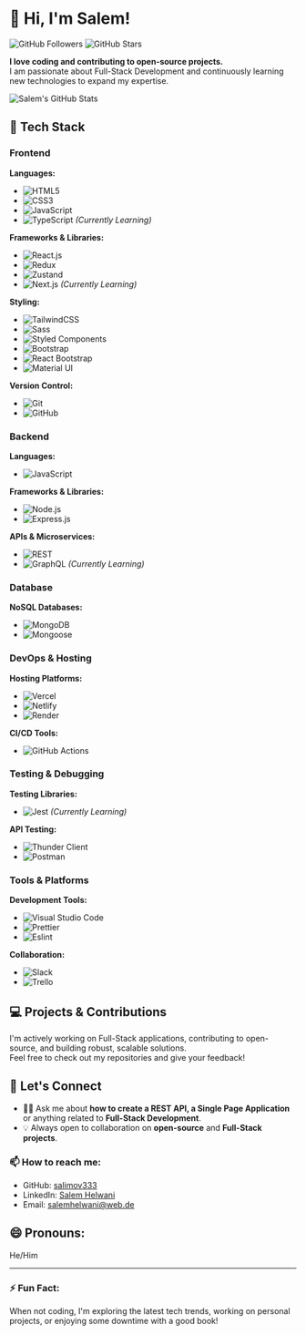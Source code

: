 # 👋 Hi, I'm Salem!

<!--
**salimov333/salimov333** is a ✨ _special_ ✨ repository because its README.md (this file) appears on your GitHub profile.-->

![GitHub Followers](https://img.shields.io/github/followers/salimov333?label=Followers&style=social)
![GitHub Stars](https://img.shields.io/github/stars/salimov333?label=Stars&style=social)

**I love coding and contributing to open-source projects.**  
I am passionate about Full-Stack Development and continuously learning new technologies to expand my expertise.

![Salem's GitHub Stats](https://github-readme-stats.vercel.app/api?username=salimov333&count_private=true&show_icons=true&theme=radical)

## 🔧 Tech Stack

### **Frontend**

**Languages:**  
- ![HTML5](https://img.shields.io/badge/-HTML5-E34F26?logo=html5&logoColor=white&style=flat)
- ![CSS3](https://img.shields.io/badge/-CSS3-1572B6?logo=css3&logoColor=white&style=flat)
- ![JavaScript](https://img.shields.io/badge/-JavaScript-F7DF1E?logo=javascript&logoColor=black&style=flat)
- ![TypeScript](https://img.shields.io/badge/-TypeScript-3178C6?logo=typescript&logoColor=white&style=flat) _(Currently Learning)_

**Frameworks & Libraries:**  
- ![React.js](https://img.shields.io/badge/-React.js-61DAFB?logo=react&logoColor=black&style=flat)
- ![Redux](https://img.shields.io/badge/-Redux-764ABC?logo=redux&logoColor=white&style=flat)
- ![Zustand](https://img.shields.io/badge/-Zustand-5A67D8?logo=zustand&logoColor=white&style=flat)
- ![Next.js](https://img.shields.io/badge/-Next.js-000000?logo=next.js&logoColor=white&style=flat) _(Currently Learning)_

**Styling:**
- ![TailwindCSS](https://img.shields.io/badge/-TailwindCSS-06B6D4?logo=tailwind-css&logoColor=white&style=flat)  
- ![Sass](https://img.shields.io/badge/-Sass-CC6699?logo=sass&logoColor=white&style=flat)  
- ![Styled Components](https://img.shields.io/badge/-Styled--Components-DB7093?logo=styled-components&logoColor=white&style=flat)  
- ![Bootstrap](https://img.shields.io/badge/-Bootstrap-563D7C?logo=bootstrap&logoColor=white&style=flat)
- ![React Bootstrap](https://img.shields.io/badge/-React%20Bootstrap-7952B3?logo=bootstrap&logoColor=white&style=flat)
- ![Material UI](https://img.shields.io/badge/-Material--UI-007FFF?logo=mui&logoColor=white&style=flat)

**Version Control:**  
- ![Git](https://img.shields.io/badge/-Git-F05032?logo=git&logoColor=white&style=flat)  
- ![GitHub](https://img.shields.io/badge/-GitHub-181717?logo=github&logoColor=white&style=flat)

### **Backend**

**Languages:**  
- ![JavaScript](https://img.shields.io/badge/-JavaScript-F7DF1E?logo=javascript&logoColor=black&style=flat)

**Frameworks & Libraries:**  
- ![Node.js](https://img.shields.io/badge/-Node.js-339933?logo=node.js&logoColor=white&style=flat)  
- ![Express.js](https://img.shields.io/badge/-Express.js-000000?logo=express&logoColor=white&style=flat)

**APIs & Microservices:**  
- ![REST](https://img.shields.io/badge/-REST-02569B?logo=rest&logoColor=white&style=flat)  
- ![GraphQL](https://img.shields.io/badge/-GraphQL-E10098?logo=graphql&logoColor=white&style=flat) _(Currently Learning)_

### **Database**

**NoSQL Databases:**  
- ![MongoDB](https://img.shields.io/badge/-MongoDB-47A248?logo=mongodb&logoColor=white&style=flat)  
- ![Mongoose](https://img.shields.io/badge/-Mongoose-800000?logo=mongodb&logoColor=white&style=flat)

### **DevOps & Hosting**

**Hosting Platforms:**  
- ![Vercel](https://img.shields.io/badge/-Vercel-000000?logo=vercel&logoColor=white&style=flat)
- ![Netlify](https://img.shields.io/badge/-Netlify-00C7B7?logo=netlify&logoColor=white&style=flat)  
- ![Render](https://img.shields.io/badge/-Render-46E3B7?logo=render&logoColor=white&style=flat)

**CI/CD Tools:**  
- ![GitHub Actions](https://img.shields.io/badge/-GitHub%20Actions-2088FF?logo=github-actions&logoColor=white&style=flat)

### **Testing & Debugging**

**Testing Libraries:**  
- ![Jest](https://img.shields.io/badge/-Jest-C21325?logo=jest&logoColor=white&style=flat) _(Currently Learning)_

**API Testing:**
- ![Thunder Client](https://img.shields.io/badge/-Thunder%20Client-0078D7?logo=thunderclient&logoColor=white&style=flat)
- ![Postman](https://img.shields.io/badge/-Postman-FF6C37?logo=postman&logoColor=white&style=flat)

### **Tools & Platforms**

**Development Tools:**  
- ![Visual Studio Code](https://img.shields.io/badge/-VS%20Code-007ACC?logo=visual-studio-code&logoColor=white&style=flat)  
- ![Prettier](https://img.shields.io/badge/-Prettier-F7B93E?logo=prettier&logoColor=black&style=flat)
- ![Eslint](https://img.shields.io/badge/-ESLint-4B32C3?logo=eslint&logoColor=white&style=flat)  

**Collaboration:**  
- ![Slack](https://img.shields.io/badge/-Slack-4A154B?logo=slack&logoColor=white&style=flat)  
- ![Trello](https://img.shields.io/badge/-Trello-0052CC?logo=trello&logoColor=white&style=flat)

## 💻 Projects & Contributions

I'm actively working on Full-Stack applications, contributing to open-source, and building robust, scalable solutions.  
Feel free to check out my repositories and give your feedback!

<!-- ### 🚀 Featured Projects:

- [Project 1](#) – Short description of your project.
- [Project 2](#) – Another description of what you’ve built.-->

## 💬 Let's Connect

- 👨‍💻 Ask me about **how to create a REST API, a Single Page Application** or anything related to **Full-Stack Development**.
- 💡 Always open to collaboration on **open-source** and **Full-Stack projects**.

### 📫 How to reach me:

- GitHub: [salimov333](https://github.com/salimov333/)
- LinkedIn: [Salem Helwani](https://www.linkedin.com/in/salem-helwani/)
- Email: [salemhelwani@web.de](mailto:salemhelwani@web.de)

## 😄 Pronouns:

He/Him

---

### ⚡ Fun Fact:

When not coding, I'm exploring the latest tech trends, working on personal projects, or enjoying some downtime with a good book!
